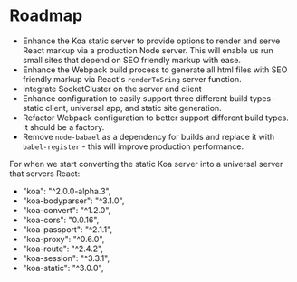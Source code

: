 # Roadmap

* Enhance the Koa static server to provide options to render and serve React markup via a production Node server. This will enable us run small sites that depend on SEO friendly markup with ease.
* Enhance the Webpack build process to generate all html files with SEO friendly markup via React's `renderToSring` server function.
* Integrate SocketCluster on the server and client
* Enhance configuration to easily support three different build types - static client, universal app, and static site generation.
* Refactor Webpack configuration to better support different build types. It should be a factory.
* Remove `node-babael` as a dependency for builds and replace it with `babel-register` - this will improve production performance.




For when we start converting the static Koa server into a universal server that servers React:
* "koa": "^2.0.0-alpha.3",
* "koa-bodyparser": "^3.1.0",
* "koa-convert": "^1.2.0",
* "koa-cors": "0.0.16",
* "koa-passport": "^2.1.1",
* "koa-proxy": "^0.6.0",
* "koa-route": "^2.4.2",
* "koa-session": "^3.3.1",
* "koa-static": "^3.0.0",
